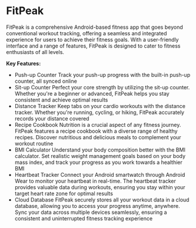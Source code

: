 # FitPeak 

FitPeak is a comprehensive Android-based fitness app that goes beyond conventional workout tracking, offering a seamless and integrated experience for users to achieve their fitness goals. With a user-friendly interface and a range of features, FitPeak is designed to cater to fitness enthusiasts of all levels.

**Key Features:**

- Push-up Counter
   Track your push-up progress with the built-in push-up counter, all synced online
- Sit-up Counter
   Perfect your core strength by utilizing the sit-up counter. Whether you're a beginner or advanced, FitPeak helps you stay consistent and achieve optimal results
- Distance Tracker
   Keep tabs on your cardio workouts with the distance tracker. Whether you're running, cycling, or hiking, FitPeak accurately records your distance covered
- Recipe Cookbook
   Nutrition is a crucial aspect of any fitness journey. FitPeak features a recipe cookbook with a diverse range of healthy recipes. Discover nutritious and delicious meals to complement your workout routine
- BMI Calculator
   Understand your body composition better with the BMI calculator. Set realistic weight management goals based on your body mass index, and track your progress as you work towards a healthier BMI
- Heartbeat Tracker
   Connect your Android smartwatch through Android Wear to monitor your heartbeat in real-time. The heartbeat tracker provides valuable data during workouts, ensuring you stay within your target heart rate zone for optimal results
- Cloud Database
   FitPeak securely stores all your workout data in a cloud database, allowing you to access your progress anytime, anywhere. Sync your data across multiple devices seamlessly, ensuring a consistent and uninterrupted fitness tracking experience
